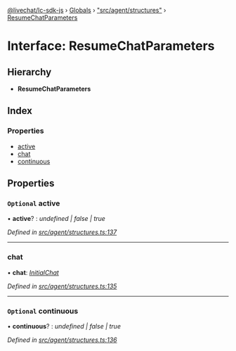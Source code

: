 [@livechat/lc-sdk-js](../README.md) › [Globals](../globals.md) › ["src/agent/structures"](../modules/_src_agent_structures_.md) › [ResumeChatParameters](_src_agent_structures_.resumechatparameters.md)

# Interface: ResumeChatParameters

## Hierarchy

* **ResumeChatParameters**

## Index

### Properties

* [active](_src_agent_structures_.resumechatparameters.md#optional-active)
* [chat](_src_agent_structures_.resumechatparameters.md#chat)
* [continuous](_src_agent_structures_.resumechatparameters.md#optional-continuous)

## Properties

### `Optional` active

• **active**? : *undefined | false | true*

*Defined in [src/agent/structures.ts:137](https://github.com/livechat/lc-sdk-js/blob/d0a32c0/src/agent/structures.ts#L137)*

___

###  chat

• **chat**: *[InitialChat](_src_objects_index_.initialchat.md)*

*Defined in [src/agent/structures.ts:135](https://github.com/livechat/lc-sdk-js/blob/d0a32c0/src/agent/structures.ts#L135)*

___

### `Optional` continuous

• **continuous**? : *undefined | false | true*

*Defined in [src/agent/structures.ts:136](https://github.com/livechat/lc-sdk-js/blob/d0a32c0/src/agent/structures.ts#L136)*
